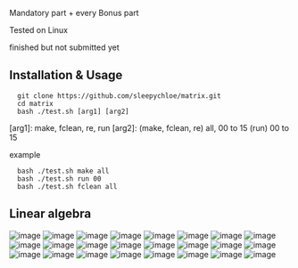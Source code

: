 Mandatory part + every Bonus part

Tested on Linux

finished but not submitted yet

## Installation & Usage
```
  git clone https://github.com/sleepychloe/matrix.git
  cd matrix
  bash ./test.sh [arg1] [arg2]
```
[arg1]: make, fclean, re, run
[arg2]: (make, fclean, re) all, 00 to 15
        (run) 00 to 15

example
```
  bash ./test.sh make all
  bash ./test.sh run 00
  bash ./test.sh fclean all
```


## Linear algebra

![image](https://github.com/sleepychloe/matrix/assets/78352910/6598efcf-6c71-4a68-a955-965f8a1b5e64)
![image](https://github.com/sleepychloe/matrix/assets/78352910/e91f3d36-95fc-477f-ade6-5138f71f0c3b)
![image](https://github.com/sleepychloe/matrix/assets/78352910/21538fb4-0b8e-4e32-b0fa-2715306d3679)
![image](https://github.com/sleepychloe/matrix/assets/78352910/f292ce8d-ab7e-44bb-9667-957488c5503a)
![image](https://github.com/sleepychloe/matrix/assets/78352910/cf147f1f-4a26-4417-b971-db4bc2f08d47)
![image](https://github.com/sleepychloe/matrix/assets/78352910/1f6b0e02-fcd9-467f-8946-25b2ce220211)
![image](https://github.com/sleepychloe/matrix/assets/78352910/38448a14-f6a1-4106-af1f-af3bc6543f04)
![image](https://github.com/sleepychloe/matrix/assets/78352910/57b70239-e2a6-41b5-8707-700ae91b72fc)
![image](https://github.com/sleepychloe/matrix/assets/78352910/2a15e1af-8a98-45b5-b2ec-78f6f81996e5)
![image](https://github.com/sleepychloe/matrix/assets/78352910/0ce32da9-a2b0-4087-ae21-be18eb034c83)
![image](https://github.com/sleepychloe/matrix/assets/78352910/747264d8-69cf-4afb-95c2-7092d75b48e1)
![image](https://github.com/sleepychloe/matrix/assets/78352910/c54ebb77-d139-4aac-b316-f966393a941a)
![image](https://github.com/sleepychloe/matrix/assets/78352910/75f9c129-ce4c-40e5-89a7-f6bd4eb2585e)
![image](https://github.com/sleepychloe/matrix/assets/78352910/abc894a8-e06d-434f-aada-370f7c58d290)
![image](https://github.com/sleepychloe/matrix/assets/78352910/c0f3e28e-7d3b-4234-b8a6-c8655a603e80)
![image](https://github.com/sleepychloe/matrix/assets/78352910/c6a414f2-3b72-4b78-8c87-65b63f97a01a)
![image](https://github.com/sleepychloe/matrix/assets/78352910/0b0a495d-dbd5-4f3f-b676-7ef54f9a8f97)
![image](https://github.com/sleepychloe/matrix/assets/78352910/0f1691b0-c495-4467-8403-9b2c79d40fa4)
![image](https://github.com/sleepychloe/matrix/assets/78352910/87a124c2-1cd4-4f49-91fe-080baf7247ee)
![image](https://github.com/sleepychloe/matrix/assets/78352910/a23c65ff-dee7-44da-bb07-51735fffefd4)
![image](https://github.com/sleepychloe/matrix/assets/78352910/a47a0421-fed9-4ac9-b8bb-967d0c8b1183)
![image](https://github.com/sleepychloe/matrix/assets/78352910/664f27d1-1b2c-420d-b381-a4314ae53aa8)
![image](https://github.com/sleepychloe/matrix/assets/78352910/b5ed2441-2fc6-4b11-b3ba-7c9d322992b8)
![image](https://github.com/sleepychloe/matrix/assets/78352910/9af49a78-b9fb-4649-a889-943d9be656bf)

